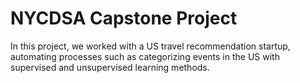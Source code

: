 # NYCDSA Capstone Project

In this project, we worked with a US travel recommendation startup, automating processes such as categorizing events in the US with supervised and unsupervised learning methods.
